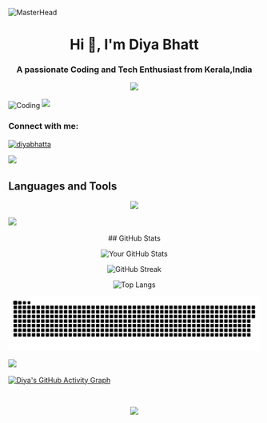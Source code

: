![MasterHead](https://camo.githubusercontent.com/32513d20e5de414c6cea5be17236ec60852df5219420cedebada8c556e801e73/68747470733a2f2f6d69722d73332d63646e2d63662e626568616e63652e6e65742f70726f6a6563745f6d6f64756c65732f6d61785f313230302f3135393964373130373031393732352e356639643363376261653633362e676966)
<h1 align="center">Hi 👋, I'm Diya Bhatt</h1>
<h3 align="center">A passionate  Coding and Tech Enthusiast from Kerala,India</h3>


 <p align="center"><a href="https://github.com/DIYA-BHATT29/"><img src="https://readme-typing-svg.herokuapp.com?lines=Tech+Enthusiast;Freelancer&center=true&width=500&height=30"></a></p>



<img align="center" alt="Coding"  width="320" src="https://octodex.github.com/images/daftpunktocat-thomas.gif">





<img src="https://user-images.githubusercontent.com/73097560/115834477-dbab4500-a447-11eb-908a-139a6edaec5c.gif"/>

<h3 align="left">Connect with me:</h3>
<p align="left">
<a href="https://linkedin.com/in/diyabhatta" target="blank"><img align="center" src="https://raw.githubusercontent.com/rahuldkjain/github-profile-readme-generator/master/src/images/icons/Social/linked-in-alt.svg" alt="diyabhatta" height="30" width="40" /></a>
</p>

<img src="https://user-images.githubusercontent.com/73097560/115834477-dbab4500-a447-11eb-908a-139a6edaec5c.gif"></a>



<h2 align="left">Languages and Tools</h2>

<p align="center">
  <a href="https://skillicons.dev">
    <img src="https://skillicons.dev/icons?i=react,linkedin,vscode,tailwind,javascript,linux,html,css,python,arduino,c,github,figma,nodejs,discord&perline=8" />
  </a>
</p>

<img src="https://user-images.githubusercontent.com/73097560/115834477-dbab4500-a447-11eb-908a-139a6edaec5c.gif"></a>

<div align="center">## GitHub Stats

![Your GitHub Stats](https://github-readme-stats.vercel.app/api?username=DIYA-BHATT29&show_icons=true&theme=radical)

![GitHub Streak](https://streak-stats.demolab.com?user=DIYA-BHATT29&theme=radical)

![Top Langs](https://github-readme-stats.vercel.app/api/top-langs/?username=DIYA-BHATT29&layout=compact&theme=radical)



 
![](https://raw.githubusercontent.com/alvin-dennis/alvin-dennis/master/assets/snake.svg)
</div>
<img src="https://user-images.githubusercontent.com/73097560/115834477-dbab4500-a447-11eb-908a-139a6edaec5c.gif"></a>



[![Diya's GitHub Activity Graph](https://github-readme-activity-graph.vercel.app/graph?username=diya-bhatt29&theme=react-dark)](https://github.com/DIYA-BHATT29)

<br>
 
 <div align="center">
 <p align="center"">
<img src="https://media.giphy.com/media/jpVnC65DmYeyRL4LHS/giphy.gif" width="20%">
</p>


<br>

<div></div>
</div>
